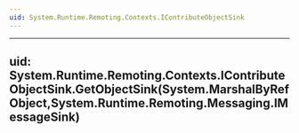 ```yaml
---
uid: System.Runtime.Remoting.Contexts.IContributeObjectSink
---
```


---
uid: System.Runtime.Remoting.Contexts.IContributeObjectSink.GetObjectSink(System.MarshalByRefObject,System.Runtime.Remoting.Messaging.IMessageSink)
---
